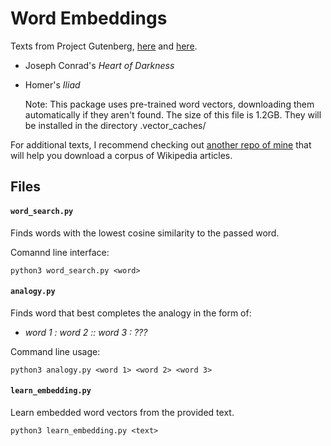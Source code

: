 # Word Embeddings

Texts from Project Gutenberg, [here](https://www.gutenberg.org/files/219/219-h/219-h.htm) and [here](http://www.gutenberg.org/cache/epub/1728/pg1728.txt).

- Joseph Conrad's _Heart of Darkness_
- Homer's _Iliad_

	Note: This package uses pre-trained word vectors, downloading them automatically if they aren't found. The size of this file is 1.2GB. They will be installed in the directory .vector_caches/


For additional texts, I recommend checking out [another repo of mine](https://github.com/messiest/wikitext-download) that will help you download a corpus of Wikipedia articles.

## Files

#### `word_search.py`

Finds words with the lowest cosine similarity to the passed word.

Comannd line interface:
```
python3 word_search.py <word>
```

#### `analogy.py`

Finds word that best completes the analogy in the form of:

- _word 1 : word 2 :: word 3 : ???_


Command line usage:
```
python3 analogy.py <word 1> <word 2> <word 3>
```


#### `learn_embedding.py`

Learn embedded word vectors from the provided text.

```
python3 learn_embedding.py <text>
```
